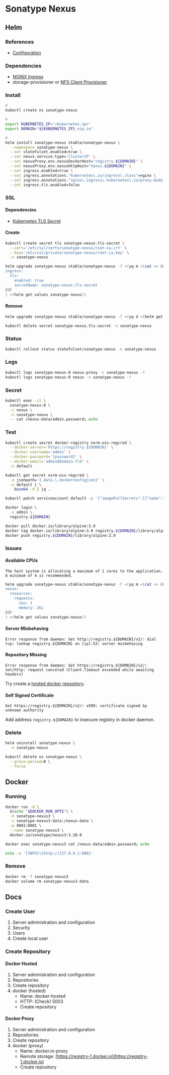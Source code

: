 # Sonatype Nexus

<!--
https://repman.io/
-->

## Helm

### References

- [Configuration](https://github.com/helm/charts/tree/master/stable/sonatype-nexus#configuration)

### Dependencies

- [NGINX Ingress](/nginx-ingress.md)
- storage-provisioner or [NFS Client Provisioner](/nfs-client-provisioner.md)

### Install

```sh
#
kubectl create ns sonatype-nexus

#
export KUBERNETES_IP='<kubernetes-ip>'
export DOMAIN="${KUBERNETES_IP}.nip.io"

#
helm install sonatype-nexus stable/sonatype-nexus \
  --namespace sonatype-nexus \
  --set statefulset.enabled=true \
  --set nexus.service.type='ClusterIP' \
  --set nexusProxy.env.nexusDockerHost="registry.${DOMAIN}" \
  --set nexusProxy.env.nexusHttpHost="nexus.${DOMAIN}" \
  --set ingress.enabled=true \
  --set ingress.annotations."kubernetes\.io/ingress\.class"=nginx \
  --set ingress.annotations."nginx\.ingress\.kubernetes\.io/proxy-body-size"=0 \
  --set ingress.tls.enabled=false
```

### SSL

#### Dependencies

- [Kubernetes TLS Secret](/k8s-tls-secret.md)

#### Create

```sh
kubectl create secret tls sonatype-nexus.tls-secret \
  --cert='/etc/ssl/certs/sonatype-nexus/root-ca.crt' \
  --key='/etc/ssl/private/sonatype-nexus/root-ca.key' \
  -n sonatype-nexus
```

```sh
helm upgrade sonatype-nexus stable/sonatype-nexus -f <(yq m <(cat << EOF
ingress:
  tls:
    enabled: true
    secretName: sonatype-nexus.tls-secret
EOF
) <(helm get values sonatype-nexus))
```

#### Remove

```sh
helm upgrade sonatype-nexus stable/sonatype-nexus -f <(yq d <(helm get values sonatype-nexus) ingress.tls)

kubectl delete secret sonatype-nexus.tls-secret -n sonatype-nexus
```

### Status

```sh
kubectl rollout status statefulset/sonatype-nexus -n sonatype-nexus
```

### Logs

```sh
kubectl logs sonatype-nexus-0 nexus-proxy -n sonatype-nexus -f
kubectl logs sonatype-nexus-0 nexus -n sonatype-nexus -f
```

### Secret

```sh
kubectl exec -it \
  sonatype-nexus-0 \
  -c nexus \
  -n sonatype-nexus \
  -- cat /nexus-data/admin.password; echo
```

### Test

```sh
kubectl create secret docker-registry nxrm-oss-regcred \
  --docker-server='https://registry.${DOMAIN}' \
  --docker-username='admin' \
  --docker-password='[password]' \
  --docker-email='admin@domain.tld' \
  -n default
```

```sh
kubectl get secret nxrm-oss-regcred \
  -o jsonpath='{.data.\.dockerconfigjson}' \
  -n default | \
    base64 -d | jq .
```

```sh
kubectl patch serviceaccount default -p '{"imagePullSecrets":[{"name":"nxrm-oss-regcred"}]}' -n default
```

```sh
docker login \
  -u admin \
  registry.${DOMAIN}
```

```sh
docker pull docker.io/library/alpine:3.9
docker tag docker.io/library/alpine:3.9 registry.${DOMAIN}/library/alpine:3.9
docker push registry.${DOMAIN}/library/alpine:3.9
```

### Issues

#### Available CPUs

```log
The host system is allocating a maximum of 1 cores to the application. A minimum of 4 is recommended.
```

```sh
helm upgrade sonatype-nexus stable/sonatype-nexus -f <(yq m <(cat << EOF
nexus:
  resources:
    requests:
      cpu: 1
      memory: 2Gi
EOF
) <(helm get values sonatype-nexus))
```

#### Server Misbehaving

```log
Error response from daemon: Get http://registry.${DOMAIN}/v2/: dial tcp: lookup registry.${DOMAIN} on [ip]:53: server misbehaving
```

<!-- ```sh
minikube ssh -- sudo cat /etc/hosts
```

```sh
minikube ssh -- "sudo /usr/bin/sh -c 'echo -e \"$(kubectl get service nginx-ingress-controller -o jsonpath='{.status.loadBalancer.ingress[0].ip}' -n nginx-ingress)\tregistry.${DOMAIN}\" >> /etc/hosts'"
``` -->

#### Repository Missing

```log
Error response from daemon: Get https://registry.${DOMAIN}/v2/: net/http: request canceled (Client.Timeout exceeded while awaiting headers)
```

Try create a [hosted docker repository](/sonatype-nexus.md#hosted).

#### Self Signed Certificate

```log
Get https://registry.${DOMAIN}/v2/: x509: certificate signed by unknown authority
```

Add address `registry.${DOMAIN}` to insecure registry in docker daemon.

### Delete

```sh
helm uninstall sonatype-nexus \
  -n sonatype-nexus

kubectl delete ns sonatype-nexus \
  --grace-period=0 \
  --force
```

## Docker

### Running

```sh
docker run -d \
  $(echo "$DOCKER_RUN_OPTS") \
  -h sonatype-nexus3 \
  -v sonatype-nexus3-data:/nexus-data \
  -p 8081:8081 \
  --name sonatype-nexus3 \
  docker.io/sonatype/nexus3:3.20.0
```

```sh
docker exec sonatype-nexus3 cat /nexus-data/admin.password; echo
```

```sh
echo -e '[INFO]\thttp://127.0.0.1:8081'
```

### Remove

```sh
docker rm -f sonatype-nexus3
docker volume rm sonatype-nexus3-data
```

## Docs

### Create User

1. Server administration and configuration
2. Security
3. Users
4. Create local user

### Create Repository

#### Docker Hosted

1. Server administration and configuration
2. Repositories
3. Create repository
4. docker (hosted)
   - Name: docker-hosted
   - HTTP: (Check) 5003
   - Create repository

#### Docker Proxy

1. Server administration and configuration
2. Repositories
3. Create repository
4. docker (proxy)
   - Name: docker.io-proxy
   - Remote storage: [https://registry-1.docker.io](https://registry-1.docker.io)
   - Create repository
